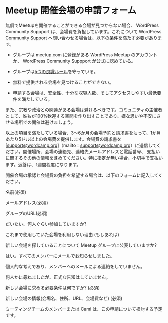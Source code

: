 <!-- # Meetup Venue Approval Request -->
# Meetup 開催会場の申請フォーム

<!-- WordPress Community Support will cover the costs of a meetup venue if a donated venue cannot be found. If you are going to ask for WordPress Community Support to cover the costs of a meetup venue, the following conditions must be met: -->
無償でMeetupを開催することができる会場が見つからない場合、 WordPress Community Suppport は、会場費を負担しています。これについて WordPress Community Support へ問い合わせる場合は、以下の条件を満たす必要があります。

<!-- *   Your group is on the WordPress chapter account at meetup.com or has been similarly recognized as official by this team. -->
*   グループは meetup.com に登録がある WordPress Meetup のアカウントか、 WordPress Community Suppport が公式に認めている。
<!-- *   Your group is currently following the [5 good-faith rules](https://make.wordpress.org/community/handbook/meetup-organizer/meetup-program-basics/#the-five-good-faith-rules). -->
*   グループは[5つの良識ルール](https://make.wordpress.org/community/handbook/meetup-organizer/meetup-program-basics/#the-five-good-faith-rules)を守っている。
<!-- *   You are unable to find a donated venue. -->
*   無料で提供される会場を見つけることができない。
<!-- *   Your proposed new venue meets minimum requirements for safety, adequate seating, and accessibility. -->
*   申請する会場は、安全性、十分な収容人数、そしてアクセスしやすい最低要件を満たしている。

<!-- You should also avoid venues with religious or political affiliations. Since one of our jobs as community organizers is to create a 100% welcoming space for everyone, we avoid holding events in venues where someone might feel uncomfortable or unwelcome. -->
また、宗教や政治との関連がある会場は避けるべきです。コミュニティの主催者として、誰もが100%歓迎する空間を作り出すことであり、嫌な思いや不安にさせる場所での開催は避けましょう。

<!-- If those items are all met we recommend that the price point for your venue not exceed $5 per person per month and we ask for a 3-6 month invoice and commitment. Please submit the venue invoice to [support@wordcamp.org](mailto:support@wordcamp.org). Include your meetup location, venue contact name, contact’s email address and phone number, and any special payment information. Unless otherwise specified, venues will be paid by check. You should expect a response in about a week. -->
以上の項目を満たしている場合、3～6か月の会場予約と請求書をもって、1か月あたり5ドル以上の会場費を提供します。会場費の請求書を [support@wordcamp.org]（mailto：support@wordcamp.org）に送信してください。開催場所、会場の連絡先、連絡先メールアドレスと電話番号、 支払いに関するその他の情報を含めてください。特に指定が無い場合、小切手で支払います。返答は、1週間程度になります。

<!-- To have your venue approved and paid for, please fill in the following form: -->
開催会場の承認と会場費の負担を希望する場合は、以下のフォームに記入してください。

<!-- Name(required) -->
名前(必須)

<!-- Email(required)-->
メールアドレス(必須)

<!-- Your meetup group URL(required) -->
グループのURL(必須)

<!-- How many people will be at the average meetup event in this venue? -->
だいたい、何人ぐらい参加していますか?

<!-- Why are you leaving the previous venue (if there was one)? -->
これまで使用していた会場を利用しない理由 (もしあれば)

<!-- Have you announced to the meetup group that you are looking for a new venue? -->
新しい会場を探していることについて Meetup グループに公表していますか?

<!--  Yes, I have emailed all the members of our group -->
はい。すべてのメンバーにメールでお知らせしました。

<!-- I mentioned it an in-person event but did not email the whole group -->
個人的な考えであり、メンバーへのメールによる連絡をしていません。

<!-- I asked a handful of people but did not do a formal announcement request -->
何人かに尋ねましたが、正式な告知はしていません。

<!-- What are your requirements in a new venue?(required) -->
新しい会場に求める必要条件は何ですか? (必須)

<!-- Proposed venue information (name, address, url, cost, etc)(required) -->
新しい会場の情報(会場名、住所、URL、会場費など) (必須)

<!-- Cami or a member of the meetups team will be in touch to discuss your venue request. -->
ミーティングチームのメンバーまたは Cami は、この申請について検討する予定です。

